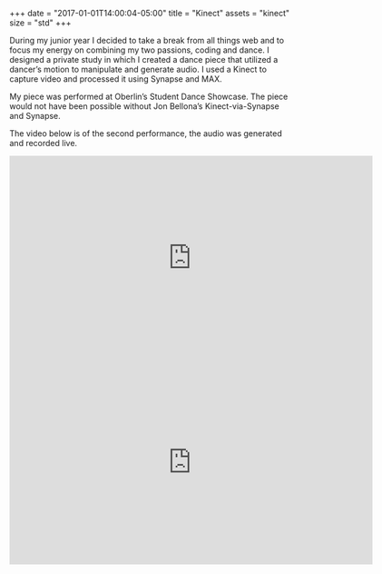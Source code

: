 +++
date = "2017-01-01T14:00:04-05:00"
title = "Kinect"
assets = "kinect"
size = "std"
+++

During my junior year I decided to take a break from all things web and to focus my energy on combining my two passions, coding and dance. I designed a private study in which I created a dance piece that utilized a dancer’s motion to manipulate and generate audio. I used a Kinect to capture video and processed it using Synapse and MAX.

My piece was performed at Oberlin’s Student Dance Showcase. The piece would not have been possible without Jon Bellona’s Kinect-via-Synapse and Synapse.

The video below is of the second performance, the audio was generated and recorded live.

<div class="videoWrapper">
<iframe src="https://player.vimeo.com/video/112592624" width="640" height="360" frameborder="0" webkitallowfullscreen mozallowfullscreen allowfullscreen></iframe>
</div>

<div class="videoWrapper">
<iframe src="https://player.vimeo.com/video/138936244" width="640" height="360" frameborder="0" webkitallowfullscreen mozallowfullscreen allowfullscreen></iframe>
</div>
